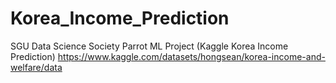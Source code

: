 # Korea_Income_Prediction
SGU Data Science Society Parrot ML Project (Kaggle Korea Income Prediction)
https://www.kaggle.com/datasets/hongsean/korea-income-and-welfare/data
